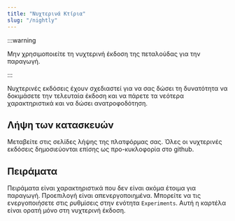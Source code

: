 ```yaml
---
title: "Νυχτερινά Κτίρια"
slug: "/nightly"
---
```


:::warning

Μην χρησιμοποιείτε τη νυχτερινή έκδοση της πεταλούδας για την παραγωγή.

:::

Νυχτερινές εκδόσεις έχουν σχεδιαστεί για να σας δώσει τη δυνατότητα να δοκιμάσετε την τελευταία έκδοση και να πάρετε τα νεότερα χαρακτηριστικά και να δώσει ανατροφοδότηση.

## Λήψη των κατασκευών

Μεταβείτε στις σελίδες λήψης της πλατφόρμας σας. Όλες οι νυχτερινές εκδόσεις δημοσιεύονται επίσης ως προ-κυκλοφορία στο github.

## Πειράματα

Πειράματα είναι χαρακτηριστικά που δεν είναι ακόμα έτοιμα για παραγωγή. Προεπιλογή είναι απενεργοποιημένα. Μπορείτε να τις ενεργοποιήσετε στις ρυθμίσεις στην ενότητα `Experiments`. Αυτή η καρτέλα είναι ορατή μόνο στη νυχτερινή έκδοση.
